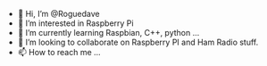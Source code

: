 - 👋 Hi, I’m @Roguedave
- 👀 I’m interested in Raspberry Pi
- 🌱 I’m currently learning Raspbian, C++, python ...
- 💞️ I’m looking to collaborate on Raspberry PI and Ham Radio stuff.
- 📫 How to reach me ...

<!---
Roguedave/Roguedave is a ✨ special ✨ repository because its `README.md` (this file) appears on your GitHub profile.
You can click the Preview link to take a look at your changes.
--->
